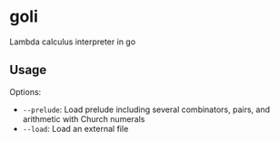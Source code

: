 # goli
Lambda calculus interpreter in go

## Usage

Options:
- `--prelude`: Load prelude including several combinators, pairs, and arithmetic with Church numerals
- `--load`: Load an external file
